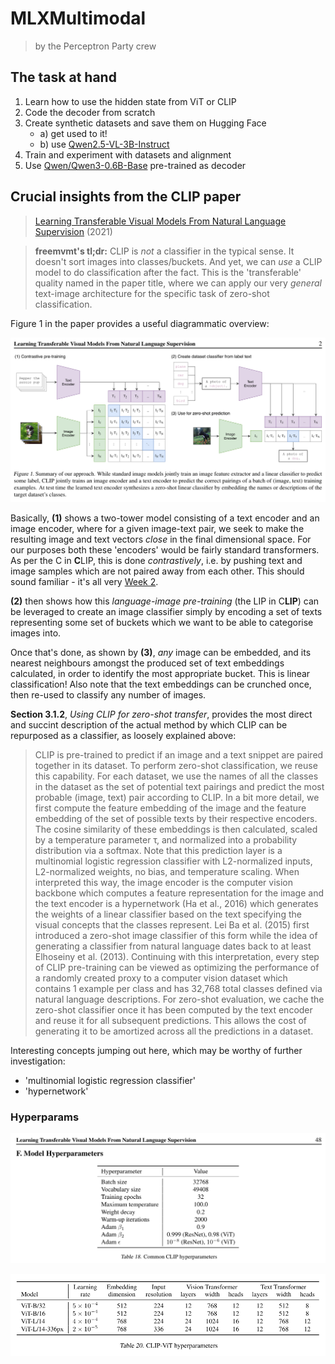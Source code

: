 # MLXMultimodal

> by the Perceptron Party crew


## The task at hand

1. Learn how to use the hidden state from ViT or CLIP
2. Code the decoder from scratch
3. Create synthetic datasets and save them on Hugging Face
    - a) get used to it!
    - b) use [Qwen2.5-VL-3B-Instruct](https://huggingface.co/Qwen/Qwen2.5-VL-3B-Instruct)
4. Train and experiment with datasets and alignment
5. Use [Qwen/Qwen3-0.6B-Base](https://huggingface.co/Qwen/Qwen3-0.6B-Base) pre-trained as decoder


## Crucial insights from the CLIP paper

> [Learning Transferable Visual Models From Natural Language Supervision](https://arxiv.org/abs/2103.00020) (2021)

> **freemvmt's tl;dr:** CLIP is _not_ a classifier in the typical sense. It doesn't sort images into classes/buckets. And yet, we can _use_ a CLIP model to do classification after the fact. This is the 'transferable' quality named in the paper title, where we can apply our very _general_ text-image architecture for the specific task of zero-shot classification.

Figure 1 in the paper provides a useful diagrammatic overview:

![Figure 1: Basic CLIP architecture](./img/clip-arch.png)

Basically, **(1)** shows a two-tower model consisting of a text encoder and an image encoder, where for a given image-text pair, we seek to make the resulting image and text vectors _close_ in the final dimensional space. For our purposes both these 'encoders' would be fairly standard transformers. As per the C in **C**LIP, this is done _contrastively_, i.e. by pushing text and image samples which are not paired away from each other. This should sound familiar - it's all very [Week 2](https://github.com/freemvmt/two-towers-overlords).

**(2)** then shows how this _language-image pre-training_ (the LIP in C**LIP**) can be leveraged to create an image classifier simply by encoding a set of texts representing some set of buckets which we want to be able to categorise images into.

Once that's done, as shown by **(3)**, _any_ image can be embedded, and its nearest neighbours amongst the produced set of text embeddings calculated, in order to identify the most appropriate bucket. This is linear classification! Also note that the text embeddings can be crunched once, then re-used to classify any number of images.

**Section 3.1.2**, _Using CLIP for zero-shot transfer_, provides the most direct and succint description of the actual method by which CLIP can be repurposed as a classifier, as loosely explained above:

> CLIP is pre-trained to predict if an image and a text snippet are paired together in its dataset. To perform zero-shot classification, we reuse this capability. For each dataset, we use the names of all the classes in the dataset as the set of potential text pairings and predict the most probable (image, text) pair according to CLIP. In a bit more detail, we first compute the feature embedding of the image and the feature embedding of the set of possible texts by their respective encoders. The cosine similarity of these embeddings is then calculated, scaled by a temperature parameter τ, and normalized into a probability distribution via a softmax. Note that this prediction layer is a multinomial logistic regression classifier with L2-normalized inputs, L2-normalized weights, no bias, and temperature scaling. When interpreted this way, the image encoder is the computer vision backbone which computes a feature representation for the image and the text encoder is a hypernetwork (Ha et al., 2016) which generates the weights of a linear classifier based on the text specifying the visual concepts that the classes represent. Lei Ba et al. (2015) first introduced a zero-shot image classifier of this form while the idea of generating a classifier from natural language dates back to at least Elhoseiny et al. (2013). Continuing with this interpretation, every step of CLIP pre-training can be viewed as optimizing the performance of a randomly created proxy to a computer vision dataset which contains 1 example per class and has 32,768 total classes defined via natural language descriptions. For zero-shot evaluation, we cache the zero-shot classifier once it has been computed by the text encoder and reuse it for all subsequent predictions. This allows the cost of generating it to be amortized across all the predictions in a dataset.

Interesting concepts jumping out here, which may be worthy of further investigation:
- 'multinomial logistic regression classifier'
- 'hypernetwork'

### Hyperparams

![Figure 18: Common CLIP hyperparameters](./img/clip-hypers.png)

![Figure 20: Common CLIP-ViT hyperparameters](./img/clip-vit-hypers.png)
